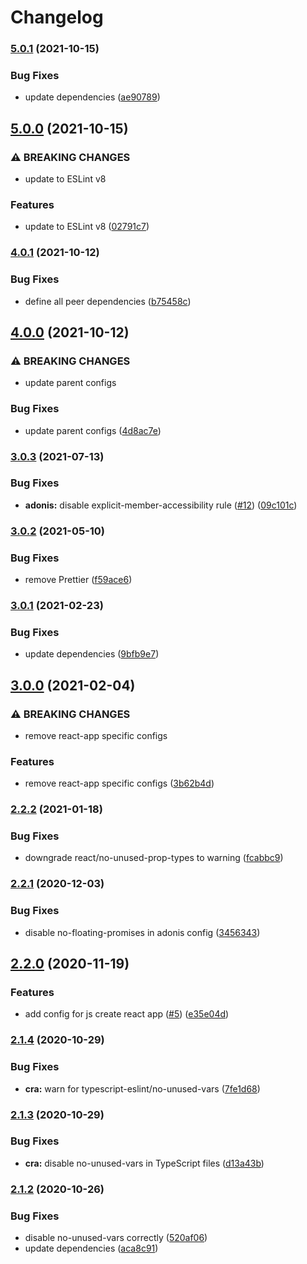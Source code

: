 # Changelog

### [5.0.1](https://www.github.com/zakodium/eslint-config/compare/v5.0.0...v5.0.1) (2021-10-15)


### Bug Fixes

* update dependencies ([ae90789](https://www.github.com/zakodium/eslint-config/commit/ae907893262cf679316226d67f4e9f42e11b3c49))

## [5.0.0](https://www.github.com/zakodium/eslint-config/compare/v4.0.1...v5.0.0) (2021-10-15)


### ⚠ BREAKING CHANGES

* update to ESLint v8

### Features

* update to ESLint v8 ([02791c7](https://www.github.com/zakodium/eslint-config/commit/02791c7ef3c9f7769ea06a30be5132847e61eaca))

### [4.0.1](https://www.github.com/zakodium/eslint-config/compare/v4.0.0...v4.0.1) (2021-10-12)


### Bug Fixes

* define all peer dependencies ([b75458c](https://www.github.com/zakodium/eslint-config/commit/b75458c2f278088bdfe1ff42e895b5a9d5ffbe3c))

## [4.0.0](https://www.github.com/zakodium/eslint-config/compare/v3.0.3...v4.0.0) (2021-10-12)


### ⚠ BREAKING CHANGES

* update parent configs

### Bug Fixes

* update parent configs ([4d8ac7e](https://www.github.com/zakodium/eslint-config/commit/4d8ac7e35678c44e0df4edc796f89e5c099052eb))

### [3.0.3](https://www.github.com/zakodium/eslint-config/compare/v3.0.2...v3.0.3) (2021-07-13)


### Bug Fixes

* **adonis:** disable explicit-member-accessibility rule ([#12](https://www.github.com/zakodium/eslint-config/issues/12)) ([09c101c](https://www.github.com/zakodium/eslint-config/commit/09c101cd0f5cdbff5496649b8b85963fb0f8f9ac))

### [3.0.2](https://www.github.com/zakodium/eslint-config/compare/v3.0.1...v3.0.2) (2021-05-10)


### Bug Fixes

* remove Prettier ([f59ace6](https://www.github.com/zakodium/eslint-config/commit/f59ace634acba476ee22f0b28da077a5242dacc3))

### [3.0.1](https://www.github.com/zakodium/eslint-config/compare/v3.0.0...v3.0.1) (2021-02-23)


### Bug Fixes

* update dependencies ([9bfb9e7](https://www.github.com/zakodium/eslint-config/commit/9bfb9e748b4b9d9a60d33d6a278780f150e9b8a0))

## [3.0.0](https://www.github.com/zakodium/eslint-config/compare/v2.2.2...v3.0.0) (2021-02-04)


### ⚠ BREAKING CHANGES

* remove react-app specific configs

### Features

* remove react-app specific configs ([3b62b4d](https://www.github.com/zakodium/eslint-config/commit/3b62b4d12c1376a46f0a0e2c0f1e92f1a134c733))

### [2.2.2](https://www.github.com/zakodium/eslint-config/compare/v2.2.1...v2.2.2) (2021-01-18)


### Bug Fixes

* downgrade react/no-unused-prop-types to warning ([fcabbc9](https://www.github.com/zakodium/eslint-config/commit/fcabbc92508f59a9788f9dc1d8d77963e682acaf))

### [2.2.1](https://www.github.com/zakodium/eslint-config/compare/v2.2.0...v2.2.1) (2020-12-03)


### Bug Fixes

* disable no-floating-promises in adonis config ([3456343](https://www.github.com/zakodium/eslint-config/commit/345634346ed1f27d03a62b20b5a937b79bebaf49))

## [2.2.0](https://www.github.com/zakodium/eslint-config/compare/v2.1.4...v2.2.0) (2020-11-19)


### Features

* add config for js create react app ([#5](https://www.github.com/zakodium/eslint-config/issues/5)) ([e35e04d](https://www.github.com/zakodium/eslint-config/commit/e35e04df92f8a96eba0bfa6328deea6c318cdf4c))

### [2.1.4](https://www.github.com/zakodium/eslint-config/compare/v2.1.3...v2.1.4) (2020-10-29)


### Bug Fixes

* **cra:** warn for typescript-eslint/no-unused-vars ([7fe1d68](https://www.github.com/zakodium/eslint-config/commit/7fe1d68ebd15d10a4e16d54b4296f1bb6e2f6bb6))

### [2.1.3](https://www.github.com/zakodium/eslint-config/compare/v2.1.2...v2.1.3) (2020-10-29)


### Bug Fixes

* **cra:** disable no-unused-vars in TypeScript files ([d13a43b](https://www.github.com/zakodium/eslint-config/commit/d13a43b2d308000d5246d4ef3583dbc097f07f60))

### [2.1.2](https://www.github.com/zakodium/eslint-config/compare/v2.1.1...v2.1.2) (2020-10-26)


### Bug Fixes

* disable no-unused-vars correctly ([520af06](https://www.github.com/zakodium/eslint-config/commit/520af065479b106fe079e3a45c1a386a1cdacf9f))
* update dependencies ([aca8c91](https://www.github.com/zakodium/eslint-config/commit/aca8c91c343071b5098c4fbc6d01abe0ac66f1a8))
